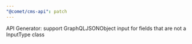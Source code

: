 ```yaml
---
"@comet/cms-api": patch
---
```


API Generator: support GraphQLJSONObject input for fields that are not a InputType class
